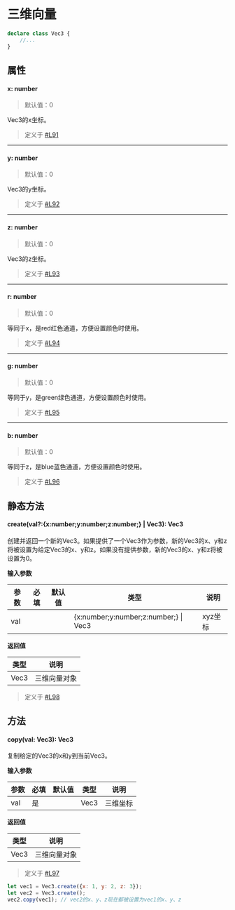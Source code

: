 <script setup>
import '/style.css'
</script>
# 三维向量
```typescript
declare class Vec3 {
    //...
}
```
## 属性

#### <font id="API" />x<font id="Type">: number</font>
> 默认值：0

Vec3的x坐标。

> 定义于 [#L91](https://github.com/box3lab/arena_dts/blob/main/ClientAPI.d.ts#L91)
---


#### <font id="API" />y<font id="Type">: number</font>
> 默认值：0

Vec3的y坐标。

> 定义于 [#L92](https://github.com/box3lab/arena_dts/blob/main/ClientAPI.d.ts#L92)
---


#### <font id="API" />z<font id="Type">: number</font>
> 默认值：0

Vec3的z坐标。

> 定义于 [#L93](https://github.com/box3lab/arena_dts/blob/main/ClientAPI.d.ts#L93)
---


#### <font id="API" />r<font id="Type">: number</font>
> 默认值：0

等同于x，是red红色通道，方便设置颜色时使用。

> 定义于 [#L94](https://github.com/box3lab/arena_dts/blob/main/ClientAPI.d.ts#L94)
---


#### <font id="API" />g<font id="Type">: number</font>
> 默认值：0

等同于y，是green绿色通道，方便设置颜色时使用。

> 定义于 [#L95](https://github.com/box3lab/arena_dts/blob/main/ClientAPI.d.ts#L95)
---


#### <font id="API" />b<font id="Type">: number</font>
> 默认值：0

等同于z，是blue蓝色通道，方便设置颜色时使用。

> 定义于 [#L96](https://github.com/box3lab/arena_dts/blob/main/ClientAPI.d.ts#L96)

## 静态方法

#### <font id="API" />create(<font id="Type">val?:{x:number;y:number;z:number;} | Vec3</font>)<font id="Type">: Vec3</font>

创建并返回一个新的Vec3。如果提供了一个Vec3作为参数，新的Vec3的x、y和z将被设置为给定Vec3的x、y和z。如果没有提供参数，新的Vec3的x、y和z将被设置为0。

**输入参数**

| **参数** | **必填** | **默认值** | **类型** | **说明** |
| --- | --- | --- | --- | --- |
| val |  | | {x:number;y:number;z:number;} &#124; Vec3 | xyz坐标 |

**返回值**

| **类型** | **说明** |
| --- | --- |
| Vec3 | 三维向量对象 |

> 定义于 [#L98](https://github.com/box3lab/arena_dts/blob/main/ClientAPI.d.ts#L98)

## 方法

#### <font id="API" />copy(<font id="Type">val: Vec3</font>)<font id="Type">: Vec3</font>

复制给定的Vec3的x和y到当前Vec3。

**输入参数**

| **参数** | **必填** | **默认值** | **类型** | **说明** |
| --- | --- | --- | --- | --- |
| val | 是 | | Vec3| 三维坐标 |

**返回值**

| **类型** | **说明** |
| --- | --- |
| Vec3 | 三维向量对象 |

> 定义于 [#L97](https://github.com/box3lab/arena_dts/blob/main/ClientAPI.d.ts#L97)

```javascript
let vec1 = Vec3.create({x: 1, y: 2, z: 3});
let vec2 = Vec3.create();
vec2.copy(vec1); // vec2的x、y、z现在都被设置为vec1的x、y、z
```
